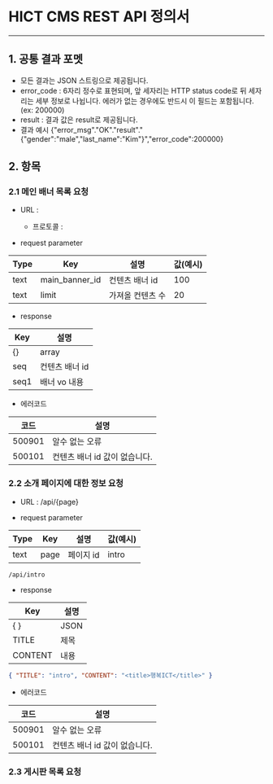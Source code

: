 # HICT CMS REST API 정의서

---

## 1. 공통 결과 포멧

- 모든 결과는 JSON 스트링으로 제공됩니다.
- error_code : 6자리 정수로 표현되며, 앞 세자리는 HTTP status code로 뒤 세자리는 세부 정보로 나뉩니다. 에러가 없는 경우에도 반드시 이 필드는 포함됩니다. (ex: 200000)
- result : 결과 값은 result로 제공됩니다.
- 결과 예시
  {"error_msg"."OK"."result"."{\"gender\":\"male\",\"last_name\":\"Kim\"}","error_code":200000}

## 2. 항목

### 2.1 메인 배너 목록 요청

- URL :

  - 프로토콜 :

- request parameter

| Type | Key            | 설명             | 값(예시) |
| ---- | -------------- | ---------------- | -------- |
| text | main_banner_id | 컨텐츠 배너 id   | 100      |
| text | limit          | 가져올 컨텐츠 수 | 20       |

- response

| Key  | 설명           |
| ---- | -------------- |
| {}   | array          |
| seq  | 컨텐츠 배너 id |
| seq1 | 배너 vo 내용   |

- 에러코드

| 코드   | 설명                          |
| ------ | ----------------------------- |
| 500901 | 알수 없는 오류                |
| 500101 | 컨텐츠 배너 id 값이 없습니다. |

### 2.2 소개 페이지에 대한 정보 요청

- URL : /api/{page}

- request parameter

| Type | Key  | 설명      | 값(예시) |
| ---- | ---- | --------- | -------- |
| text | page | 페이지 id | intro    |

```
/api/intro
```

- response

| Key     | 설명 |
| ------- | ---- |
| { }     | JSON |
| TITLE   | 제목 |
| CONTENT | 내용 |

```json
{ "TITLE": "intro", "CONTENT": "<title>행복ICT</title>" }
```

- 에러코드

| 코드   | 설명                          |
| ------ | ----------------------------- |
| 500901 | 알수 없는 오류                |
| 500101 | 컨텐츠 배너 id 값이 없습니다. |

### 2.3 게시판 목록 요청
